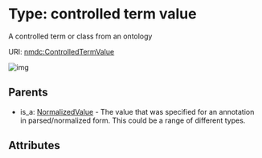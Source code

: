 
# Type: controlled term value


A controlled term or class from an ontology

URI: [nmdc:ControlledTermValue](https://microbiomedata/meta/ControlledTermValue)


![img](http://yuml.me/diagram/nofunky;dir:TB/class/\[NormalizedValue]^-\[ControlledTermValue])

## Parents

 *  is_a: [NormalizedValue](NormalizedValue.md) - The value that was specified for an annotation in parsed/normalized form. This could be a range of different types.

## Attributes

